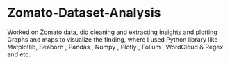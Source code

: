 # Zomato-Dataset-Analysis

Worked on Zomato data, did cleaning and extracting insights and plotting
Graphs and maps to visualize the finding, where I used Python library like
Matplotlib, Seaborn , Pandas , Numpy , Plotly , Folium , WordCloud & Regex and
etc.
